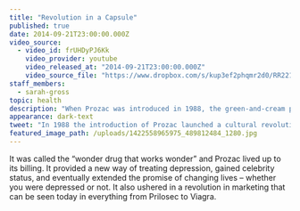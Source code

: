 ```yaml
---
title: "Revolution in a Capsule"
published: true
date: 2014-09-21T23:00:00.000Z
video_source:
  - video_id: frUHDyPJ6Kk
    video_provider: youtube
    video_released_at: "2014-09-21T23:00:00.000Z"
    video_source_file: "https://www.dropbox.com/s/kup3ef2phqmr2d0/RR221_RR_MASTER_11_12_2015_PROZAC-Yahoo%20Master.mov?dl=0"
staff_members:
  - sarah-gross
topic: health
description: "When Prozac was introduced in 1988, the green-and-cream pill to treat depression launched a cultural revolution that continues to echo."
appearance: dark-text
tweet: "In 1988 the introduction of Prozac launched a cultural revolution that still echoes today. "
featured_image_path: /uploads/1422558965975_489812484_1280.jpg
---
```


It was called the “wonder drug that works wonder” and Prozac lived up to its billing. It provided a new way of treating depression, gained celebrity status, and eventually extended the promise of changing lives – whether you were depressed or not. It also ushered in a revolution in marketing that can be seen today in everything from Prilosec to Viagra.

